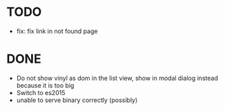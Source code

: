 # TODO

- fix: fix link in not found page

# DONE

- Do not show vinyl as dom in the list view, show in modal dialog instead because it is too big
- Switch to es2015
- unable to serve binary correctly (possibly)
